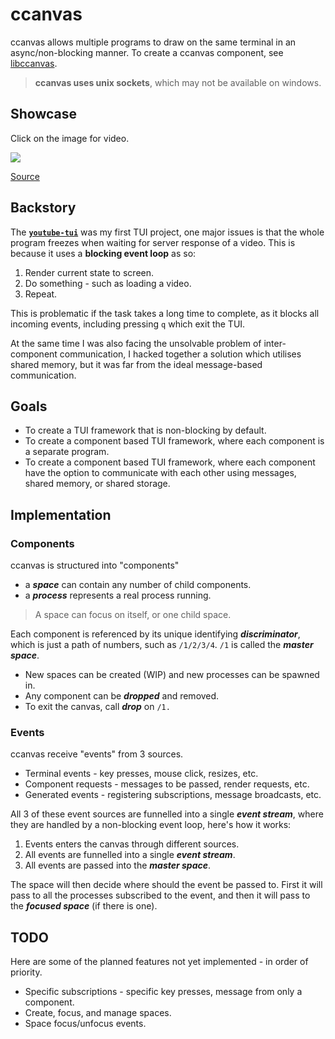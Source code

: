 # ccanvas

ccanvas allows multiple programs to draw on the same terminal in an async/non-blocking manner. To create a ccanvas component, see [libccanvas](https://github.com/Siriusmart/libccanvas).

> **ccanvas uses unix sockets**, which may not be available on windows.

## Showcase

Click on the image for video.

[![](https://gmtex.siri.sh/api/usercontent/v1/file/id/1/tex/Dump/Showcases/ccanvas-snake.png)](https://gmtex.siri.sh/fs/1/Dump/Showcases/ccanvas-snake.webm)

[Source](https://github.com/Siriusmart/libccanvas/tree/master/examples/snake)

## Backstory

The [**`youtube-tui`**](https://github.com/Siriusmart/youtube-tui/) was my first TUI project, one major issues is that the whole program freezes when waiting for server response of a video. This is because it uses a **blocking event loop** as so:

1. Render current state to screen.
2. Do something - such as loading a video.
3. Repeat.

This is problematic if the task takes a long time to complete, as it blocks all incoming events, including pressing `q` which exit the TUI.

At the same time I was also facing the unsolvable problem of inter-component communication, I hacked together a solution which utilises shared memory, but it was far from the ideal message-based communication.

## Goals

- To create a TUI framework that is non-blocking by default.
- To create a component based TUI framework, where each component is a separate program.
- To create a component based TUI framework, where each component have the option to communicate with each other using messages, shared memory, or shared storage.

## Implementation

### Components

ccanvas is structured into "components"

- a ***space*** can contain any number of child components.
- a ***process*** represents a real process running.

> A space can focus on itself, or one child space.

Each component is referenced by its unique identifying ***discriminator***, which is just a path of numbers, such as `/1/2/3/4`. `/1` is called the ***master space***.

- New spaces can be created (WIP) and new processes can be spawned in.
- Any component can be ***dropped*** and removed.
- To exit the canvas, call ***drop*** on `/1.`

### Events

ccanvas receive "events" from 3 sources.

- Terminal events - key presses, mouse click, resizes, etc.
- Component requests - messages to be passed, render requests, etc.
- Generated events - registering subscriptions, message broadcasts, etc.

All 3 of these event sources are funnelled into a single ***event stream***, where they are handled by a non-blocking event loop, here's how it works:

1. Events enters the canvas through different sources.
2. All events are funnelled into a single ***event stream***.
3. All events are passed into the ***master space***.

The space will then decide where should the event be passed to. First it will pass to all the processes subscribed to the event, and then it will pass to the ***focused space*** (if there is one).

## TODO

Here are some of the planned features not yet implemented - in order of priority.

- Specific subscriptions - specific key presses, message from only a component.
- Create, focus, and manage spaces.
- Space focus/unfocus events.
